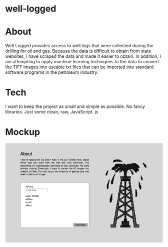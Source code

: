 # well-logged

# About
Well Logged provides access to well logs that were collected during the drilling for oil and gas. Because the data is difficult to obtain from state websites, I have scraped the data and made it easier to obtain. In addition, I am attempting to apply machine learning techniques to the data to convert the TIFF images into useable txt files that can be imported into standard software programs in the petroleum industry.

# Tech
I want to keep the project as small and simple as possible. No fancy libraries. Just some clean, raw, JavaScript.
js

# Mockup
<img src="images/theMockup.png" alt="mockup">
